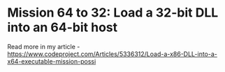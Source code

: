 # Mission 64 to 32: Load a 32-bit DLL into an 64-bit host

Read more in my article - https://www.codeproject.com/Articles/5336312/Load-a-x86-DLL-into-a-x64-executable-mission-possi

